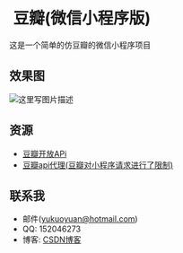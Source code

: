 #  豆瓣(微信小程序版)
这是一个简单的仿豆瓣的微信小程序项目

## 效果图
![这里写图片描述](https://img-blog.csdn.net/20180412191014770?watermark/2/text/aHR0cHM6Ly9ibG9nLmNzZG4ubmV0L0Vhc2tTaGFyaw==/font/5a6L5L2T/fontsize/400/fill/I0JBQkFCMA==/dissolve/70)

## 资源

* [豆瓣开放APi](https://developers.douban.com/wiki/?title=api_v2)
* [豆瓣api代理(豆瓣对小程序请求进行了限制)](https://github.com/zce/douban-api-proxy)

## 联系我

* 邮件(yukuoyuan@hotmail.com)
* QQ: 152046273
* 博客: [CSDN博客](http://blog.csdn.net/easkshark)

